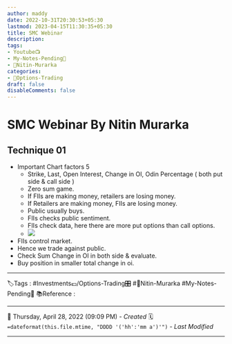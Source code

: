 ```yaml
---
author: maddy
date: 2022-10-31T20:30:53+05:30
lastmod: 2023-04-15T11:30:35+05:30
title: SMC Webinar
description: 
tags:
- Youtube📺
- My-Notes-Pending📙
- 🧔Nitin-Murarka 
categories: 
- 🤹Options-Trading
draft: false
disableComments: false
---
```

# SMC Webinar By Nitin Murarka 
## Technique 01
- Important Chart factors 5
	- Strike, Last, Open Interest, Change in OI, Odin Percentage ( both put side & call side )
	- Zero sum game.
	- If FIIs are making money, retailers are losing money.
	- If Retailers are making money, FIIs are losing money.
	- Public usually buys.
	- FIIs checks public sentiment. 
	- FIIs check data, here there are more put options than call options.
	- ![](https://i.imgur.com/XhrLPct.png)
- FIIs control market.
- Hence we trade against public.
- Check Sum Change in OI in both side & evaluate.
- Buy position in smaller total change in oi.
---
🏷️Tags : #Investments💷/Options-Trading🎛️ #🧔Nitin-Murarka #My-Notes-Pending📙 
📚Reference :

---
📅   Thursday, April 28, 2022  (09:09 PM) - *Created*
🗓️ `=dateformat(this.file.mtime, "DDDD '('hh':'mm a')'")` - *Last Modified* 

---

